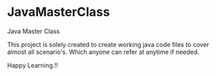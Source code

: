 # JavaMasterClass
Java Master Class

This project is solely created to create working java code files to cover almost all scenario's.
Which anyone can refer at anytime if needed.

Happy Learning.!!
